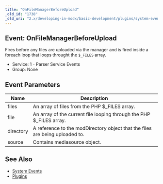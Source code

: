 ```yaml
---
title: "OnFileManagerBeforeUpload"
_old_id: "1738"
_old_uri: "2.x/developing-in-modx/basic-development/plugins/system-events/onfilemanagerbeforeupload"
---
```


## Event: OnFileManagerBeforeUpload

Fires before any files are uploaded via the manager and is fired inside a foreach loop that loops throught the `$_FILES` array.

- Service: 1 - Parser Service Events
- Group: None

## Event Parameters

| Name      | Description                                                                  |
| --------- | ---------------------------------------------------------------------------- |
| files     | An array of files from the PHP $\_FILES array.                               |
| file      | An array of the current file looping through the PHP $\_FILES array.         |
| directory | A reference to the modDirectory object that the files are being uploaded to. |
| source    | Contains mediasource object.                                                 |

## See Also

- [System Events](extending-modx/plugins/system-events)
- [Plugins](extending-modx/plugins)
